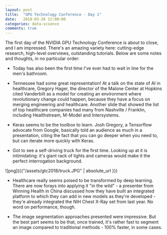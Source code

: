 ```yaml
---
layout: post
title:  "GPU Technology Conference - Day 1"
date:   2018-03-26 12:00:00
categories: data-science
comments: true
---
```


The first day of the NVIDIA GPU Technology Conference is about to close, and I am impressed. There's an amazing variety here: cutting-edge research, high-level overviews, outstanding tutorials. Below are some notes and thoughts, in no particular order:

- Today has also been the first time I've ever had to wait in line for the men's bathroom. 

- Tennessee had some great representation! At a talk on the state of AI in healthcare, Gregory Hager, the director of the Malone Center at Hopkins cited Vanderbilt as a model for creating an environment where revolutionary change could happen, because they have a focus on merging engineering and healthcare. Another slide that showed the list of top healthcare companies had many from Nashville / Franklin, including Healthstream, M-Model and Intersystems.

- Keras seems to be the toolbox to learn. Josh Gregory, a Tensorflow advocate from Google, basically told an audience as much in a presentation, citing the fact that you can go deeper when you need to, but can iterate more quickly with Keras. 

- Got to see a self-driving truck for the first time. Looking up at it is intimidating: it's giant rack of lights and cameras would make it the perfect interrogation background. 

![png]({{"/assets/gtc2018/truck.JPG" | absolute_url }})

- Healthcare really seems poised to be transformed by deep learning. There are now forays into applying it "in the wild" - a presenter from Winning Health in China discussed how they have built an integrated platform to which they can add in new models as they're developed - they'e already integrated the NIH Chest X-Ray set from last year. No word on performance, though. 

- The image segmentation approaches presented were impressive. But the best part seems to be that, once trained, it's rather fast to segment an image compared to traditional methods - 100% faster, in some cases. 
